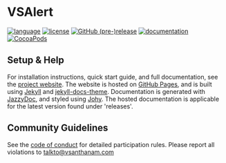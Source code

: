 # VSAlert

[![language](https://img.shields.io/badge/language-Objective--C-blue.svg)](https://developer.apple.com/library/content/documentation/Cocoa/Conceptual/ProgrammingWithObjectiveC/Introduction/Introduction.html)
[![license](https://img.shields.io/github/license/vsanthanam/vsalert.svg)](https://en.wikipedia.org/wiki/MIT_License)
[![GitHub (pre-)release](https://img.shields.io/github/release/vsanthanam/VSAlert/all.svg)](https://github.com/vsanthanam/VSAlert/releases)
[![documentation](https://code.vsanthanam.com/VSAlert/Documentation/badge.svg)](https://code.vsanthanam.com/VSAlert/Documentation/)
[![CocoaPods](https://img.shields.io/cocoapods/v/VSAlert.svg)](https://cocoapods.org/pods/VSAlert)

## Setup & Help

For installation instructions, quick start guide, and full documentation, see the [project website](https://vsalert.vsanthanam.com).
The website is hosted on [GitHub Pages](https://pages.github.com), and is built using [Jekyll](https://jekyllrb.com) and [jekyll-docs-theme](https://github.com/vsanthanam/jekyll-docs-theme). Documentation is generated with [JazzyDoc](https://github.com/realm/jazzy), and styled using [Johy](https://github.com/HarshilShah/Jony).  The hosted documentation is applicable for the latest version found under 'releases'.

## Community Guidelines

See the [code of conduct](https://code.vsanthanam.com/VSAlert/CODE_OF_CONDUCT.html) for detailed participation rules. Please report all violations to [talkto@vsanthanam.com](mailto:talkto@vsanthanam.com)


